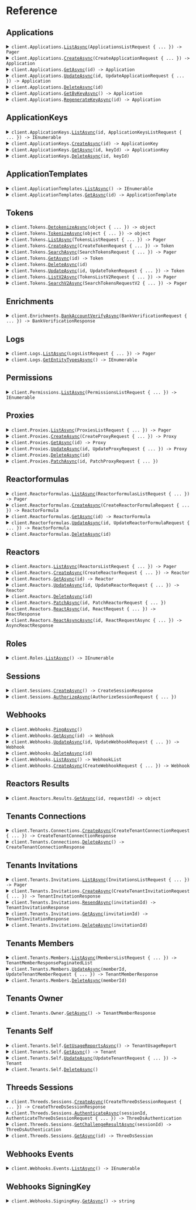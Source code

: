 # Reference
## Applications
<details><summary><code>client.Applications.<a href="/src/BasisTheory.Client/Applications/ApplicationsClient.cs">ListAsync</a>(ApplicationsListRequest { ... }) -> Pager<Application></code></summary>
<dl>
<dd>

#### 🔌 Usage

<dl>
<dd>

<dl>
<dd>

```csharp
await client.Applications.ListAsync(new ApplicationsListRequest());
```
</dd>
</dl>
</dd>
</dl>

#### ⚙️ Parameters

<dl>
<dd>

<dl>
<dd>

**request:** `ApplicationsListRequest` 
    
</dd>
</dl>
</dd>
</dl>


</dd>
</dl>
</details>

<details><summary><code>client.Applications.<a href="/src/BasisTheory.Client/Applications/ApplicationsClient.cs">CreateAsync</a>(CreateApplicationRequest { ... }) -> Application</code></summary>
<dl>
<dd>

#### 🔌 Usage

<dl>
<dd>

<dl>
<dd>

```csharp
await client.Applications.CreateAsync(
    new CreateApplicationRequest { Name = "name", Type = "type" }
);
```
</dd>
</dl>
</dd>
</dl>

#### ⚙️ Parameters

<dl>
<dd>

<dl>
<dd>

**request:** `CreateApplicationRequest` 
    
</dd>
</dl>
</dd>
</dl>


</dd>
</dl>
</details>

<details><summary><code>client.Applications.<a href="/src/BasisTheory.Client/Applications/ApplicationsClient.cs">GetAsync</a>(id) -> Application</code></summary>
<dl>
<dd>

#### 🔌 Usage

<dl>
<dd>

<dl>
<dd>

```csharp
await client.Applications.GetAsync("id");
```
</dd>
</dl>
</dd>
</dl>

#### ⚙️ Parameters

<dl>
<dd>

<dl>
<dd>

**id:** `string` 
    
</dd>
</dl>
</dd>
</dl>


</dd>
</dl>
</details>

<details><summary><code>client.Applications.<a href="/src/BasisTheory.Client/Applications/ApplicationsClient.cs">UpdateAsync</a>(id, UpdateApplicationRequest { ... }) -> Application</code></summary>
<dl>
<dd>

#### 🔌 Usage

<dl>
<dd>

<dl>
<dd>

```csharp
await client.Applications.UpdateAsync("id", new UpdateApplicationRequest { Name = "name" });
```
</dd>
</dl>
</dd>
</dl>

#### ⚙️ Parameters

<dl>
<dd>

<dl>
<dd>

**id:** `string` 
    
</dd>
</dl>

<dl>
<dd>

**request:** `UpdateApplicationRequest` 
    
</dd>
</dl>
</dd>
</dl>


</dd>
</dl>
</details>

<details><summary><code>client.Applications.<a href="/src/BasisTheory.Client/Applications/ApplicationsClient.cs">DeleteAsync</a>(id)</code></summary>
<dl>
<dd>

#### 🔌 Usage

<dl>
<dd>

<dl>
<dd>

```csharp
await client.Applications.DeleteAsync("id");
```
</dd>
</dl>
</dd>
</dl>

#### ⚙️ Parameters

<dl>
<dd>

<dl>
<dd>

**id:** `string` 
    
</dd>
</dl>
</dd>
</dl>


</dd>
</dl>
</details>

<details><summary><code>client.Applications.<a href="/src/BasisTheory.Client/Applications/ApplicationsClient.cs">GetByKeyAsync</a>() -> Application</code></summary>
<dl>
<dd>

#### 🔌 Usage

<dl>
<dd>

<dl>
<dd>

```csharp
await client.Applications.GetByKeyAsync();
```
</dd>
</dl>
</dd>
</dl>


</dd>
</dl>
</details>

<details><summary><code>client.Applications.<a href="/src/BasisTheory.Client/Applications/ApplicationsClient.cs">RegenerateKeyAsync</a>(id) -> Application</code></summary>
<dl>
<dd>

#### 🔌 Usage

<dl>
<dd>

<dl>
<dd>

```csharp
await client.Applications.RegenerateKeyAsync("id");
```
</dd>
</dl>
</dd>
</dl>

#### ⚙️ Parameters

<dl>
<dd>

<dl>
<dd>

**id:** `string` 
    
</dd>
</dl>
</dd>
</dl>


</dd>
</dl>
</details>

## ApplicationKeys
<details><summary><code>client.ApplicationKeys.<a href="/src/BasisTheory.Client/ApplicationKeys/ApplicationKeysClient.cs">ListAsync</a>(id, ApplicationKeysListRequest { ... }) -> IEnumerable<ApplicationKey></code></summary>
<dl>
<dd>

#### 🔌 Usage

<dl>
<dd>

<dl>
<dd>

```csharp
await client.ApplicationKeys.ListAsync("id", new ApplicationKeysListRequest());
```
</dd>
</dl>
</dd>
</dl>

#### ⚙️ Parameters

<dl>
<dd>

<dl>
<dd>

**id:** `string` 
    
</dd>
</dl>

<dl>
<dd>

**request:** `ApplicationKeysListRequest` 
    
</dd>
</dl>
</dd>
</dl>


</dd>
</dl>
</details>

<details><summary><code>client.ApplicationKeys.<a href="/src/BasisTheory.Client/ApplicationKeys/ApplicationKeysClient.cs">CreateAsync</a>(id) -> ApplicationKey</code></summary>
<dl>
<dd>

#### 🔌 Usage

<dl>
<dd>

<dl>
<dd>

```csharp
await client.ApplicationKeys.CreateAsync("id");
```
</dd>
</dl>
</dd>
</dl>

#### ⚙️ Parameters

<dl>
<dd>

<dl>
<dd>

**id:** `string` 
    
</dd>
</dl>
</dd>
</dl>


</dd>
</dl>
</details>

<details><summary><code>client.ApplicationKeys.<a href="/src/BasisTheory.Client/ApplicationKeys/ApplicationKeysClient.cs">GetAsync</a>(id, keyId) -> ApplicationKey</code></summary>
<dl>
<dd>

#### 🔌 Usage

<dl>
<dd>

<dl>
<dd>

```csharp
await client.ApplicationKeys.GetAsync("id", "keyId");
```
</dd>
</dl>
</dd>
</dl>

#### ⚙️ Parameters

<dl>
<dd>

<dl>
<dd>

**id:** `string` 
    
</dd>
</dl>

<dl>
<dd>

**keyId:** `string` 
    
</dd>
</dl>
</dd>
</dl>


</dd>
</dl>
</details>

<details><summary><code>client.ApplicationKeys.<a href="/src/BasisTheory.Client/ApplicationKeys/ApplicationKeysClient.cs">DeleteAsync</a>(id, keyId)</code></summary>
<dl>
<dd>

#### 🔌 Usage

<dl>
<dd>

<dl>
<dd>

```csharp
await client.ApplicationKeys.DeleteAsync("id", "keyId");
```
</dd>
</dl>
</dd>
</dl>

#### ⚙️ Parameters

<dl>
<dd>

<dl>
<dd>

**id:** `string` 
    
</dd>
</dl>

<dl>
<dd>

**keyId:** `string` 
    
</dd>
</dl>
</dd>
</dl>


</dd>
</dl>
</details>

## ApplicationTemplates
<details><summary><code>client.ApplicationTemplates.<a href="/src/BasisTheory.Client/ApplicationTemplates/ApplicationTemplatesClient.cs">ListAsync</a>() -> IEnumerable<ApplicationTemplate></code></summary>
<dl>
<dd>

#### 🔌 Usage

<dl>
<dd>

<dl>
<dd>

```csharp
await client.ApplicationTemplates.ListAsync();
```
</dd>
</dl>
</dd>
</dl>


</dd>
</dl>
</details>

<details><summary><code>client.ApplicationTemplates.<a href="/src/BasisTheory.Client/ApplicationTemplates/ApplicationTemplatesClient.cs">GetAsync</a>(id) -> ApplicationTemplate</code></summary>
<dl>
<dd>

#### 🔌 Usage

<dl>
<dd>

<dl>
<dd>

```csharp
await client.ApplicationTemplates.GetAsync("id");
```
</dd>
</dl>
</dd>
</dl>

#### ⚙️ Parameters

<dl>
<dd>

<dl>
<dd>

**id:** `string` 
    
</dd>
</dl>
</dd>
</dl>


</dd>
</dl>
</details>

## Tokens
<details><summary><code>client.Tokens.<a href="/src/BasisTheory.Client/Tokens/TokensClient.cs">DetokenizeAsync</a>(object { ... }) -> object</code></summary>
<dl>
<dd>

#### 🔌 Usage

<dl>
<dd>

<dl>
<dd>

```csharp
await client.Tokens.DetokenizeAsync(new Dictionary<object, object?>() { { "key", "value" } });
```
</dd>
</dl>
</dd>
</dl>

#### ⚙️ Parameters

<dl>
<dd>

<dl>
<dd>

**request:** `object` 
    
</dd>
</dl>
</dd>
</dl>


</dd>
</dl>
</details>

<details><summary><code>client.Tokens.<a href="/src/BasisTheory.Client/Tokens/TokensClient.cs">TokenizeAsync</a>(object { ... }) -> object</code></summary>
<dl>
<dd>

#### 🔌 Usage

<dl>
<dd>

<dl>
<dd>

```csharp
await client.Tokens.TokenizeAsync(new Dictionary<object, object?>() { { "key", "value" } });
```
</dd>
</dl>
</dd>
</dl>

#### ⚙️ Parameters

<dl>
<dd>

<dl>
<dd>

**request:** `object` 
    
</dd>
</dl>
</dd>
</dl>


</dd>
</dl>
</details>

<details><summary><code>client.Tokens.<a href="/src/BasisTheory.Client/Tokens/TokensClient.cs">ListAsync</a>(TokensListRequest { ... }) -> Pager<Token></code></summary>
<dl>
<dd>

#### 🔌 Usage

<dl>
<dd>

<dl>
<dd>

```csharp
await client.Tokens.ListAsync(new TokensListRequest());
```
</dd>
</dl>
</dd>
</dl>

#### ⚙️ Parameters

<dl>
<dd>

<dl>
<dd>

**request:** `TokensListRequest` 
    
</dd>
</dl>
</dd>
</dl>


</dd>
</dl>
</details>

<details><summary><code>client.Tokens.<a href="/src/BasisTheory.Client/Tokens/TokensClient.cs">CreateAsync</a>(CreateTokenRequest { ... }) -> Token</code></summary>
<dl>
<dd>

#### 🔌 Usage

<dl>
<dd>

<dl>
<dd>

```csharp
await client.Tokens.CreateAsync(new CreateTokenRequest());
```
</dd>
</dl>
</dd>
</dl>

#### ⚙️ Parameters

<dl>
<dd>

<dl>
<dd>

**request:** `CreateTokenRequest` 
    
</dd>
</dl>
</dd>
</dl>


</dd>
</dl>
</details>

<details><summary><code>client.Tokens.<a href="/src/BasisTheory.Client/Tokens/TokensClient.cs">SearchAsync</a>(SearchTokensRequest { ... }) -> Pager<Token></code></summary>
<dl>
<dd>

#### 🔌 Usage

<dl>
<dd>

<dl>
<dd>

```csharp
await client.Tokens.SearchAsync(new SearchTokensRequest());
```
</dd>
</dl>
</dd>
</dl>

#### ⚙️ Parameters

<dl>
<dd>

<dl>
<dd>

**request:** `SearchTokensRequest` 
    
</dd>
</dl>
</dd>
</dl>


</dd>
</dl>
</details>

<details><summary><code>client.Tokens.<a href="/src/BasisTheory.Client/Tokens/TokensClient.cs">GetAsync</a>(id) -> Token</code></summary>
<dl>
<dd>

#### 🔌 Usage

<dl>
<dd>

<dl>
<dd>

```csharp
await client.Tokens.GetAsync("id");
```
</dd>
</dl>
</dd>
</dl>

#### ⚙️ Parameters

<dl>
<dd>

<dl>
<dd>

**id:** `string` 
    
</dd>
</dl>
</dd>
</dl>


</dd>
</dl>
</details>

<details><summary><code>client.Tokens.<a href="/src/BasisTheory.Client/Tokens/TokensClient.cs">DeleteAsync</a>(id)</code></summary>
<dl>
<dd>

#### 🔌 Usage

<dl>
<dd>

<dl>
<dd>

```csharp
await client.Tokens.DeleteAsync("id");
```
</dd>
</dl>
</dd>
</dl>

#### ⚙️ Parameters

<dl>
<dd>

<dl>
<dd>

**id:** `string` 
    
</dd>
</dl>
</dd>
</dl>


</dd>
</dl>
</details>

<details><summary><code>client.Tokens.<a href="/src/BasisTheory.Client/Tokens/TokensClient.cs">UpdateAsync</a>(id, UpdateTokenRequest { ... }) -> Token</code></summary>
<dl>
<dd>

#### 🔌 Usage

<dl>
<dd>

<dl>
<dd>

```csharp
await client.Tokens.UpdateAsync("id", new UpdateTokenRequest());
```
</dd>
</dl>
</dd>
</dl>

#### ⚙️ Parameters

<dl>
<dd>

<dl>
<dd>

**id:** `string` 
    
</dd>
</dl>

<dl>
<dd>

**request:** `UpdateTokenRequest` 
    
</dd>
</dl>
</dd>
</dl>


</dd>
</dl>
</details>

<details><summary><code>client.Tokens.<a href="/src/BasisTheory.Client/Tokens/TokensClient.cs">ListV2Async</a>(TokensListV2Request { ... }) -> Pager<Token></code></summary>
<dl>
<dd>

#### 🔌 Usage

<dl>
<dd>

<dl>
<dd>

```csharp
await client.Tokens.ListV2Async(new TokensListV2Request());
```
</dd>
</dl>
</dd>
</dl>

#### ⚙️ Parameters

<dl>
<dd>

<dl>
<dd>

**request:** `TokensListV2Request` 
    
</dd>
</dl>
</dd>
</dl>


</dd>
</dl>
</details>

<details><summary><code>client.Tokens.<a href="/src/BasisTheory.Client/Tokens/TokensClient.cs">SearchV2Async</a>(SearchTokensRequestV2 { ... }) -> Pager<Token></code></summary>
<dl>
<dd>

#### 🔌 Usage

<dl>
<dd>

<dl>
<dd>

```csharp
await client.Tokens.SearchV2Async(new SearchTokensRequestV2());
```
</dd>
</dl>
</dd>
</dl>

#### ⚙️ Parameters

<dl>
<dd>

<dl>
<dd>

**request:** `SearchTokensRequestV2` 
    
</dd>
</dl>
</dd>
</dl>


</dd>
</dl>
</details>

## Enrichments
<details><summary><code>client.Enrichments.<a href="/src/BasisTheory.Client/Enrichments/EnrichmentsClient.cs">BankAccountVerifyAsync</a>(BankVerificationRequest { ... }) -> BankVerificationResponse</code></summary>
<dl>
<dd>

#### 🔌 Usage

<dl>
<dd>

<dl>
<dd>

```csharp
await client.Enrichments.BankAccountVerifyAsync(
    new BankVerificationRequest { TokenId = "token_id" }
);
```
</dd>
</dl>
</dd>
</dl>

#### ⚙️ Parameters

<dl>
<dd>

<dl>
<dd>

**request:** `BankVerificationRequest` 
    
</dd>
</dl>
</dd>
</dl>


</dd>
</dl>
</details>

## Logs
<details><summary><code>client.Logs.<a href="/src/BasisTheory.Client/Logs/LogsClient.cs">ListAsync</a>(LogsListRequest { ... }) -> Pager<Log></code></summary>
<dl>
<dd>

#### 🔌 Usage

<dl>
<dd>

<dl>
<dd>

```csharp
await client.Logs.ListAsync(new LogsListRequest());
```
</dd>
</dl>
</dd>
</dl>

#### ⚙️ Parameters

<dl>
<dd>

<dl>
<dd>

**request:** `LogsListRequest` 
    
</dd>
</dl>
</dd>
</dl>


</dd>
</dl>
</details>

<details><summary><code>client.Logs.<a href="/src/BasisTheory.Client/Logs/LogsClient.cs">GetEntityTypesAsync</a>() -> IEnumerable<LogEntityType></code></summary>
<dl>
<dd>

#### 🔌 Usage

<dl>
<dd>

<dl>
<dd>

```csharp
await client.Logs.GetEntityTypesAsync();
```
</dd>
</dl>
</dd>
</dl>


</dd>
</dl>
</details>

## Permissions
<details><summary><code>client.Permissions.<a href="/src/BasisTheory.Client/Permissions/PermissionsClient.cs">ListAsync</a>(PermissionsListRequest { ... }) -> IEnumerable<Permission></code></summary>
<dl>
<dd>

#### 🔌 Usage

<dl>
<dd>

<dl>
<dd>

```csharp
await client.Permissions.ListAsync(new PermissionsListRequest());
```
</dd>
</dl>
</dd>
</dl>

#### ⚙️ Parameters

<dl>
<dd>

<dl>
<dd>

**request:** `PermissionsListRequest` 
    
</dd>
</dl>
</dd>
</dl>


</dd>
</dl>
</details>

## Proxies
<details><summary><code>client.Proxies.<a href="/src/BasisTheory.Client/Proxies/ProxiesClient.cs">ListAsync</a>(ProxiesListRequest { ... }) -> Pager<Proxy></code></summary>
<dl>
<dd>

#### 🔌 Usage

<dl>
<dd>

<dl>
<dd>

```csharp
await client.Proxies.ListAsync(new ProxiesListRequest());
```
</dd>
</dl>
</dd>
</dl>

#### ⚙️ Parameters

<dl>
<dd>

<dl>
<dd>

**request:** `ProxiesListRequest` 
    
</dd>
</dl>
</dd>
</dl>


</dd>
</dl>
</details>

<details><summary><code>client.Proxies.<a href="/src/BasisTheory.Client/Proxies/ProxiesClient.cs">CreateAsync</a>(CreateProxyRequest { ... }) -> Proxy</code></summary>
<dl>
<dd>

#### 🔌 Usage

<dl>
<dd>

<dl>
<dd>

```csharp
await client.Proxies.CreateAsync(
    new CreateProxyRequest { Name = "name", DestinationUrl = "destination_url" }
);
```
</dd>
</dl>
</dd>
</dl>

#### ⚙️ Parameters

<dl>
<dd>

<dl>
<dd>

**request:** `CreateProxyRequest` 
    
</dd>
</dl>
</dd>
</dl>


</dd>
</dl>
</details>

<details><summary><code>client.Proxies.<a href="/src/BasisTheory.Client/Proxies/ProxiesClient.cs">GetAsync</a>(id) -> Proxy</code></summary>
<dl>
<dd>

#### 🔌 Usage

<dl>
<dd>

<dl>
<dd>

```csharp
await client.Proxies.GetAsync("id");
```
</dd>
</dl>
</dd>
</dl>

#### ⚙️ Parameters

<dl>
<dd>

<dl>
<dd>

**id:** `string` 
    
</dd>
</dl>
</dd>
</dl>


</dd>
</dl>
</details>

<details><summary><code>client.Proxies.<a href="/src/BasisTheory.Client/Proxies/ProxiesClient.cs">UpdateAsync</a>(id, UpdateProxyRequest { ... }) -> Proxy</code></summary>
<dl>
<dd>

#### 🔌 Usage

<dl>
<dd>

<dl>
<dd>

```csharp
await client.Proxies.UpdateAsync(
    "id",
    new UpdateProxyRequest { Name = "name", DestinationUrl = "destination_url" }
);
```
</dd>
</dl>
</dd>
</dl>

#### ⚙️ Parameters

<dl>
<dd>

<dl>
<dd>

**id:** `string` 
    
</dd>
</dl>

<dl>
<dd>

**request:** `UpdateProxyRequest` 
    
</dd>
</dl>
</dd>
</dl>


</dd>
</dl>
</details>

<details><summary><code>client.Proxies.<a href="/src/BasisTheory.Client/Proxies/ProxiesClient.cs">DeleteAsync</a>(id)</code></summary>
<dl>
<dd>

#### 🔌 Usage

<dl>
<dd>

<dl>
<dd>

```csharp
await client.Proxies.DeleteAsync("id");
```
</dd>
</dl>
</dd>
</dl>

#### ⚙️ Parameters

<dl>
<dd>

<dl>
<dd>

**id:** `string` 
    
</dd>
</dl>
</dd>
</dl>


</dd>
</dl>
</details>

<details><summary><code>client.Proxies.<a href="/src/BasisTheory.Client/Proxies/ProxiesClient.cs">PatchAsync</a>(id, PatchProxyRequest { ... })</code></summary>
<dl>
<dd>

#### 🔌 Usage

<dl>
<dd>

<dl>
<dd>

```csharp
await client.Proxies.PatchAsync("id", new PatchProxyRequest());
```
</dd>
</dl>
</dd>
</dl>

#### ⚙️ Parameters

<dl>
<dd>

<dl>
<dd>

**id:** `string` 
    
</dd>
</dl>

<dl>
<dd>

**request:** `PatchProxyRequest` 
    
</dd>
</dl>
</dd>
</dl>


</dd>
</dl>
</details>

## Reactorformulas
<details><summary><code>client.Reactorformulas.<a href="/src/BasisTheory.Client/Reactorformulas/ReactorformulasClient.cs">ListAsync</a>(ReactorformulasListRequest { ... }) -> Pager<ReactorFormula></code></summary>
<dl>
<dd>

#### 🔌 Usage

<dl>
<dd>

<dl>
<dd>

```csharp
await client.Reactorformulas.ListAsync(new ReactorformulasListRequest());
```
</dd>
</dl>
</dd>
</dl>

#### ⚙️ Parameters

<dl>
<dd>

<dl>
<dd>

**request:** `ReactorformulasListRequest` 
    
</dd>
</dl>
</dd>
</dl>


</dd>
</dl>
</details>

<details><summary><code>client.Reactorformulas.<a href="/src/BasisTheory.Client/Reactorformulas/ReactorformulasClient.cs">CreateAsync</a>(CreateReactorFormulaRequest { ... }) -> ReactorFormula</code></summary>
<dl>
<dd>

#### 🔌 Usage

<dl>
<dd>

<dl>
<dd>

```csharp
await client.Reactorformulas.CreateAsync(
    new CreateReactorFormulaRequest { Type = "type", Name = "name" }
);
```
</dd>
</dl>
</dd>
</dl>

#### ⚙️ Parameters

<dl>
<dd>

<dl>
<dd>

**request:** `CreateReactorFormulaRequest` 
    
</dd>
</dl>
</dd>
</dl>


</dd>
</dl>
</details>

<details><summary><code>client.Reactorformulas.<a href="/src/BasisTheory.Client/Reactorformulas/ReactorformulasClient.cs">GetAsync</a>(id) -> ReactorFormula</code></summary>
<dl>
<dd>

#### 🔌 Usage

<dl>
<dd>

<dl>
<dd>

```csharp
await client.Reactorformulas.GetAsync("id");
```
</dd>
</dl>
</dd>
</dl>

#### ⚙️ Parameters

<dl>
<dd>

<dl>
<dd>

**id:** `string` 
    
</dd>
</dl>
</dd>
</dl>


</dd>
</dl>
</details>

<details><summary><code>client.Reactorformulas.<a href="/src/BasisTheory.Client/Reactorformulas/ReactorformulasClient.cs">UpdateAsync</a>(id, UpdateReactorFormulaRequest { ... }) -> ReactorFormula</code></summary>
<dl>
<dd>

#### 🔌 Usage

<dl>
<dd>

<dl>
<dd>

```csharp
await client.Reactorformulas.UpdateAsync(
    "id",
    new UpdateReactorFormulaRequest { Type = "type", Name = "name" }
);
```
</dd>
</dl>
</dd>
</dl>

#### ⚙️ Parameters

<dl>
<dd>

<dl>
<dd>

**id:** `string` 
    
</dd>
</dl>

<dl>
<dd>

**request:** `UpdateReactorFormulaRequest` 
    
</dd>
</dl>
</dd>
</dl>


</dd>
</dl>
</details>

<details><summary><code>client.Reactorformulas.<a href="/src/BasisTheory.Client/Reactorformulas/ReactorformulasClient.cs">DeleteAsync</a>(id)</code></summary>
<dl>
<dd>

#### 🔌 Usage

<dl>
<dd>

<dl>
<dd>

```csharp
await client.Reactorformulas.DeleteAsync("id");
```
</dd>
</dl>
</dd>
</dl>

#### ⚙️ Parameters

<dl>
<dd>

<dl>
<dd>

**id:** `string` 
    
</dd>
</dl>
</dd>
</dl>


</dd>
</dl>
</details>

## Reactors
<details><summary><code>client.Reactors.<a href="/src/BasisTheory.Client/Reactors/ReactorsClient.cs">ListAsync</a>(ReactorsListRequest { ... }) -> Pager<Reactor></code></summary>
<dl>
<dd>

#### 🔌 Usage

<dl>
<dd>

<dl>
<dd>

```csharp
await client.Reactors.ListAsync(new ReactorsListRequest());
```
</dd>
</dl>
</dd>
</dl>

#### ⚙️ Parameters

<dl>
<dd>

<dl>
<dd>

**request:** `ReactorsListRequest` 
    
</dd>
</dl>
</dd>
</dl>


</dd>
</dl>
</details>

<details><summary><code>client.Reactors.<a href="/src/BasisTheory.Client/Reactors/ReactorsClient.cs">CreateAsync</a>(CreateReactorRequest { ... }) -> Reactor</code></summary>
<dl>
<dd>

#### 🔌 Usage

<dl>
<dd>

<dl>
<dd>

```csharp
await client.Reactors.CreateAsync(new CreateReactorRequest { Name = "name", Code = "code" });
```
</dd>
</dl>
</dd>
</dl>

#### ⚙️ Parameters

<dl>
<dd>

<dl>
<dd>

**request:** `CreateReactorRequest` 
    
</dd>
</dl>
</dd>
</dl>


</dd>
</dl>
</details>

<details><summary><code>client.Reactors.<a href="/src/BasisTheory.Client/Reactors/ReactorsClient.cs">GetAsync</a>(id) -> Reactor</code></summary>
<dl>
<dd>

#### 🔌 Usage

<dl>
<dd>

<dl>
<dd>

```csharp
await client.Reactors.GetAsync("id");
```
</dd>
</dl>
</dd>
</dl>

#### ⚙️ Parameters

<dl>
<dd>

<dl>
<dd>

**id:** `string` 
    
</dd>
</dl>
</dd>
</dl>


</dd>
</dl>
</details>

<details><summary><code>client.Reactors.<a href="/src/BasisTheory.Client/Reactors/ReactorsClient.cs">UpdateAsync</a>(id, UpdateReactorRequest { ... }) -> Reactor</code></summary>
<dl>
<dd>

#### 🔌 Usage

<dl>
<dd>

<dl>
<dd>

```csharp
await client.Reactors.UpdateAsync("id", new UpdateReactorRequest { Name = "name", Code = "code" });
```
</dd>
</dl>
</dd>
</dl>

#### ⚙️ Parameters

<dl>
<dd>

<dl>
<dd>

**id:** `string` 
    
</dd>
</dl>

<dl>
<dd>

**request:** `UpdateReactorRequest` 
    
</dd>
</dl>
</dd>
</dl>


</dd>
</dl>
</details>

<details><summary><code>client.Reactors.<a href="/src/BasisTheory.Client/Reactors/ReactorsClient.cs">DeleteAsync</a>(id)</code></summary>
<dl>
<dd>

#### 🔌 Usage

<dl>
<dd>

<dl>
<dd>

```csharp
await client.Reactors.DeleteAsync("id");
```
</dd>
</dl>
</dd>
</dl>

#### ⚙️ Parameters

<dl>
<dd>

<dl>
<dd>

**id:** `string` 
    
</dd>
</dl>
</dd>
</dl>


</dd>
</dl>
</details>

<details><summary><code>client.Reactors.<a href="/src/BasisTheory.Client/Reactors/ReactorsClient.cs">PatchAsync</a>(id, PatchReactorRequest { ... })</code></summary>
<dl>
<dd>

#### 🔌 Usage

<dl>
<dd>

<dl>
<dd>

```csharp
await client.Reactors.PatchAsync("id", new PatchReactorRequest());
```
</dd>
</dl>
</dd>
</dl>

#### ⚙️ Parameters

<dl>
<dd>

<dl>
<dd>

**id:** `string` 
    
</dd>
</dl>

<dl>
<dd>

**request:** `PatchReactorRequest` 
    
</dd>
</dl>
</dd>
</dl>


</dd>
</dl>
</details>

<details><summary><code>client.Reactors.<a href="/src/BasisTheory.Client/Reactors/ReactorsClient.cs">ReactAsync</a>(id, ReactRequest { ... }) -> ReactResponse</code></summary>
<dl>
<dd>

#### 🔌 Usage

<dl>
<dd>

<dl>
<dd>

```csharp
await client.Reactors.ReactAsync("id", new ReactRequest());
```
</dd>
</dl>
</dd>
</dl>

#### ⚙️ Parameters

<dl>
<dd>

<dl>
<dd>

**id:** `string` 
    
</dd>
</dl>

<dl>
<dd>

**request:** `ReactRequest` 
    
</dd>
</dl>
</dd>
</dl>


</dd>
</dl>
</details>

<details><summary><code>client.Reactors.<a href="/src/BasisTheory.Client/Reactors/ReactorsClient.cs">ReactAsyncAsync</a>(id, ReactRequestAsync { ... }) -> AsyncReactResponse</code></summary>
<dl>
<dd>

#### 🔌 Usage

<dl>
<dd>

<dl>
<dd>

```csharp
await client.Reactors.ReactAsyncAsync("id", new ReactRequestAsync());
```
</dd>
</dl>
</dd>
</dl>

#### ⚙️ Parameters

<dl>
<dd>

<dl>
<dd>

**id:** `string` 
    
</dd>
</dl>

<dl>
<dd>

**request:** `ReactRequestAsync` 
    
</dd>
</dl>
</dd>
</dl>


</dd>
</dl>
</details>

## Roles
<details><summary><code>client.Roles.<a href="/src/BasisTheory.Client/Roles/RolesClient.cs">ListAsync</a>() -> IEnumerable<Role></code></summary>
<dl>
<dd>

#### 🔌 Usage

<dl>
<dd>

<dl>
<dd>

```csharp
await client.Roles.ListAsync();
```
</dd>
</dl>
</dd>
</dl>


</dd>
</dl>
</details>

## Sessions
<details><summary><code>client.Sessions.<a href="/src/BasisTheory.Client/Sessions/SessionsClient.cs">CreateAsync</a>() -> CreateSessionResponse</code></summary>
<dl>
<dd>

#### 🔌 Usage

<dl>
<dd>

<dl>
<dd>

```csharp
await client.Sessions.CreateAsync();
```
</dd>
</dl>
</dd>
</dl>


</dd>
</dl>
</details>

<details><summary><code>client.Sessions.<a href="/src/BasisTheory.Client/Sessions/SessionsClient.cs">AuthorizeAsync</a>(AuthorizeSessionRequest { ... })</code></summary>
<dl>
<dd>

#### 🔌 Usage

<dl>
<dd>

<dl>
<dd>

```csharp
await client.Sessions.AuthorizeAsync(new AuthorizeSessionRequest { Nonce = "nonce" });
```
</dd>
</dl>
</dd>
</dl>

#### ⚙️ Parameters

<dl>
<dd>

<dl>
<dd>

**request:** `AuthorizeSessionRequest` 
    
</dd>
</dl>
</dd>
</dl>


</dd>
</dl>
</details>

## Webhooks
<details><summary><code>client.Webhooks.<a href="/src/BasisTheory.Client/Webhooks/WebhooksClient.cs">PingAsync</a>()</code></summary>
<dl>
<dd>

#### 📝 Description

<dl>
<dd>

<dl>
<dd>

Simple endpoint that can be utilized to verify the application is running
</dd>
</dl>
</dd>
</dl>

#### 🔌 Usage

<dl>
<dd>

<dl>
<dd>

```csharp
await client.Webhooks.PingAsync();
```
</dd>
</dl>
</dd>
</dl>


</dd>
</dl>
</details>

<details><summary><code>client.Webhooks.<a href="/src/BasisTheory.Client/Webhooks/WebhooksClient.cs">GetAsync</a>(id) -> Webhook</code></summary>
<dl>
<dd>

#### 📝 Description

<dl>
<dd>

<dl>
<dd>

Returns the webhook
</dd>
</dl>
</dd>
</dl>

#### 🔌 Usage

<dl>
<dd>

<dl>
<dd>

```csharp
await client.Webhooks.GetAsync("id");
```
</dd>
</dl>
</dd>
</dl>

#### ⚙️ Parameters

<dl>
<dd>

<dl>
<dd>

**id:** `string` 
    
</dd>
</dl>
</dd>
</dl>


</dd>
</dl>
</details>

<details><summary><code>client.Webhooks.<a href="/src/BasisTheory.Client/Webhooks/WebhooksClient.cs">UpdateAsync</a>(id, UpdateWebhookRequest { ... }) -> Webhook</code></summary>
<dl>
<dd>

#### 📝 Description

<dl>
<dd>

<dl>
<dd>

Update a new webhook
</dd>
</dl>
</dd>
</dl>

#### 🔌 Usage

<dl>
<dd>

<dl>
<dd>

```csharp
await client.Webhooks.UpdateAsync(
    "id",
    new UpdateWebhookRequest
    {
        Name = "webhook-update",
        Url = "http://www.example.com",
        Events = new List<string>() { "token:created" },
    }
);
```
</dd>
</dl>
</dd>
</dl>

#### ⚙️ Parameters

<dl>
<dd>

<dl>
<dd>

**id:** `string` 
    
</dd>
</dl>

<dl>
<dd>

**request:** `UpdateWebhookRequest` 
    
</dd>
</dl>
</dd>
</dl>


</dd>
</dl>
</details>

<details><summary><code>client.Webhooks.<a href="/src/BasisTheory.Client/Webhooks/WebhooksClient.cs">DeleteAsync</a>(id)</code></summary>
<dl>
<dd>

#### 📝 Description

<dl>
<dd>

<dl>
<dd>

Delete a new webhook
</dd>
</dl>
</dd>
</dl>

#### 🔌 Usage

<dl>
<dd>

<dl>
<dd>

```csharp
await client.Webhooks.DeleteAsync("id");
```
</dd>
</dl>
</dd>
</dl>

#### ⚙️ Parameters

<dl>
<dd>

<dl>
<dd>

**id:** `string` 
    
</dd>
</dl>
</dd>
</dl>


</dd>
</dl>
</details>

<details><summary><code>client.Webhooks.<a href="/src/BasisTheory.Client/Webhooks/WebhooksClient.cs">ListAsync</a>() -> WebhookList</code></summary>
<dl>
<dd>

#### 📝 Description

<dl>
<dd>

<dl>
<dd>

Returns the configured webhooks
</dd>
</dl>
</dd>
</dl>

#### 🔌 Usage

<dl>
<dd>

<dl>
<dd>

```csharp
await client.Webhooks.ListAsync();
```
</dd>
</dl>
</dd>
</dl>


</dd>
</dl>
</details>

<details><summary><code>client.Webhooks.<a href="/src/BasisTheory.Client/Webhooks/WebhooksClient.cs">CreateAsync</a>(CreateWebhookRequest { ... }) -> Webhook</code></summary>
<dl>
<dd>

#### 📝 Description

<dl>
<dd>

<dl>
<dd>

Create a new webhook
</dd>
</dl>
</dd>
</dl>

#### 🔌 Usage

<dl>
<dd>

<dl>
<dd>

```csharp
await client.Webhooks.CreateAsync(
    new CreateWebhookRequest
    {
        Name = "webhook-create",
        Url = "http://www.example.com",
        Events = new List<string>() { "token:created" },
    }
);
```
</dd>
</dl>
</dd>
</dl>

#### ⚙️ Parameters

<dl>
<dd>

<dl>
<dd>

**request:** `CreateWebhookRequest` 
    
</dd>
</dl>
</dd>
</dl>


</dd>
</dl>
</details>

## Reactors Results
<details><summary><code>client.Reactors.Results.<a href="/src/BasisTheory.Client/Reactors/Results/ResultsClient.cs">GetAsync</a>(id, requestId) -> object</code></summary>
<dl>
<dd>

#### 🔌 Usage

<dl>
<dd>

<dl>
<dd>

```csharp
await client.Reactors.Results.GetAsync("id", "requestId");
```
</dd>
</dl>
</dd>
</dl>

#### ⚙️ Parameters

<dl>
<dd>

<dl>
<dd>

**id:** `string` 
    
</dd>
</dl>

<dl>
<dd>

**requestId:** `string` 
    
</dd>
</dl>
</dd>
</dl>


</dd>
</dl>
</details>

## Tenants Connections
<details><summary><code>client.Tenants.Connections.<a href="/src/BasisTheory.Client/Tenants/Connections/ConnectionsClient.cs">CreateAsync</a>(CreateTenantConnectionRequest { ... }) -> CreateTenantConnectionResponse</code></summary>
<dl>
<dd>

#### 🔌 Usage

<dl>
<dd>

<dl>
<dd>

```csharp
await client.Tenants.Connections.CreateAsync(
    new CreateTenantConnectionRequest
    {
        Strategy = "strategy",
        Options = new TenantConnectionOptions(),
    }
);
```
</dd>
</dl>
</dd>
</dl>

#### ⚙️ Parameters

<dl>
<dd>

<dl>
<dd>

**request:** `CreateTenantConnectionRequest` 
    
</dd>
</dl>
</dd>
</dl>


</dd>
</dl>
</details>

<details><summary><code>client.Tenants.Connections.<a href="/src/BasisTheory.Client/Tenants/Connections/ConnectionsClient.cs">DeleteAsync</a>() -> CreateTenantConnectionResponse</code></summary>
<dl>
<dd>

#### 🔌 Usage

<dl>
<dd>

<dl>
<dd>

```csharp
await client.Tenants.Connections.DeleteAsync();
```
</dd>
</dl>
</dd>
</dl>


</dd>
</dl>
</details>

## Tenants Invitations
<details><summary><code>client.Tenants.Invitations.<a href="/src/BasisTheory.Client/Tenants/Invitations/InvitationsClient.cs">ListAsync</a>(InvitationsListRequest { ... }) -> Pager<TenantInvitationResponse></code></summary>
<dl>
<dd>

#### 🔌 Usage

<dl>
<dd>

<dl>
<dd>

```csharp
await client.Tenants.Invitations.ListAsync(new InvitationsListRequest());
```
</dd>
</dl>
</dd>
</dl>

#### ⚙️ Parameters

<dl>
<dd>

<dl>
<dd>

**request:** `InvitationsListRequest` 
    
</dd>
</dl>
</dd>
</dl>


</dd>
</dl>
</details>

<details><summary><code>client.Tenants.Invitations.<a href="/src/BasisTheory.Client/Tenants/Invitations/InvitationsClient.cs">CreateAsync</a>(CreateTenantInvitationRequest { ... }) -> TenantInvitationResponse</code></summary>
<dl>
<dd>

#### 🔌 Usage

<dl>
<dd>

<dl>
<dd>

```csharp
await client.Tenants.Invitations.CreateAsync(new CreateTenantInvitationRequest { Email = "email" });
```
</dd>
</dl>
</dd>
</dl>

#### ⚙️ Parameters

<dl>
<dd>

<dl>
<dd>

**request:** `CreateTenantInvitationRequest` 
    
</dd>
</dl>
</dd>
</dl>


</dd>
</dl>
</details>

<details><summary><code>client.Tenants.Invitations.<a href="/src/BasisTheory.Client/Tenants/Invitations/InvitationsClient.cs">ResendAsync</a>(invitationId) -> TenantInvitationResponse</code></summary>
<dl>
<dd>

#### 🔌 Usage

<dl>
<dd>

<dl>
<dd>

```csharp
await client.Tenants.Invitations.ResendAsync("invitationId");
```
</dd>
</dl>
</dd>
</dl>

#### ⚙️ Parameters

<dl>
<dd>

<dl>
<dd>

**invitationId:** `string` 
    
</dd>
</dl>
</dd>
</dl>


</dd>
</dl>
</details>

<details><summary><code>client.Tenants.Invitations.<a href="/src/BasisTheory.Client/Tenants/Invitations/InvitationsClient.cs">GetAsync</a>(invitationId) -> TenantInvitationResponse</code></summary>
<dl>
<dd>

#### 🔌 Usage

<dl>
<dd>

<dl>
<dd>

```csharp
await client.Tenants.Invitations.GetAsync("invitationId");
```
</dd>
</dl>
</dd>
</dl>

#### ⚙️ Parameters

<dl>
<dd>

<dl>
<dd>

**invitationId:** `string` 
    
</dd>
</dl>
</dd>
</dl>


</dd>
</dl>
</details>

<details><summary><code>client.Tenants.Invitations.<a href="/src/BasisTheory.Client/Tenants/Invitations/InvitationsClient.cs">DeleteAsync</a>(invitationId)</code></summary>
<dl>
<dd>

#### 🔌 Usage

<dl>
<dd>

<dl>
<dd>

```csharp
await client.Tenants.Invitations.DeleteAsync("invitationId");
```
</dd>
</dl>
</dd>
</dl>

#### ⚙️ Parameters

<dl>
<dd>

<dl>
<dd>

**invitationId:** `string` 
    
</dd>
</dl>
</dd>
</dl>


</dd>
</dl>
</details>

## Tenants Members
<details><summary><code>client.Tenants.Members.<a href="/src/BasisTheory.Client/Tenants/Members/MembersClient.cs">ListAsync</a>(MembersListRequest { ... }) -> TenantMemberResponsePaginatedList</code></summary>
<dl>
<dd>

#### 🔌 Usage

<dl>
<dd>

<dl>
<dd>

```csharp
await client.Tenants.Members.ListAsync(new MembersListRequest());
```
</dd>
</dl>
</dd>
</dl>

#### ⚙️ Parameters

<dl>
<dd>

<dl>
<dd>

**request:** `MembersListRequest` 
    
</dd>
</dl>
</dd>
</dl>


</dd>
</dl>
</details>

<details><summary><code>client.Tenants.Members.<a href="/src/BasisTheory.Client/Tenants/Members/MembersClient.cs">UpdateAsync</a>(memberId, UpdateTenantMemberRequest { ... }) -> TenantMemberResponse</code></summary>
<dl>
<dd>

#### 🔌 Usage

<dl>
<dd>

<dl>
<dd>

```csharp
await client.Tenants.Members.UpdateAsync(
    "memberId",
    new UpdateTenantMemberRequest { Role = "role" }
);
```
</dd>
</dl>
</dd>
</dl>

#### ⚙️ Parameters

<dl>
<dd>

<dl>
<dd>

**memberId:** `string` 
    
</dd>
</dl>

<dl>
<dd>

**request:** `UpdateTenantMemberRequest` 
    
</dd>
</dl>
</dd>
</dl>


</dd>
</dl>
</details>

<details><summary><code>client.Tenants.Members.<a href="/src/BasisTheory.Client/Tenants/Members/MembersClient.cs">DeleteAsync</a>(memberId)</code></summary>
<dl>
<dd>

#### 🔌 Usage

<dl>
<dd>

<dl>
<dd>

```csharp
await client.Tenants.Members.DeleteAsync("memberId");
```
</dd>
</dl>
</dd>
</dl>

#### ⚙️ Parameters

<dl>
<dd>

<dl>
<dd>

**memberId:** `string` 
    
</dd>
</dl>
</dd>
</dl>


</dd>
</dl>
</details>

## Tenants Owner
<details><summary><code>client.Tenants.Owner.<a href="/src/BasisTheory.Client/Tenants/Owner/OwnerClient.cs">GetAsync</a>() -> TenantMemberResponse</code></summary>
<dl>
<dd>

#### 🔌 Usage

<dl>
<dd>

<dl>
<dd>

```csharp
await client.Tenants.Owner.GetAsync();
```
</dd>
</dl>
</dd>
</dl>


</dd>
</dl>
</details>

## Tenants Self
<details><summary><code>client.Tenants.Self.<a href="/src/BasisTheory.Client/Tenants/Self/SelfClient.cs">GetUsageReportsAsync</a>() -> TenantUsageReport</code></summary>
<dl>
<dd>

#### 🔌 Usage

<dl>
<dd>

<dl>
<dd>

```csharp
await client.Tenants.Self.GetUsageReportsAsync();
```
</dd>
</dl>
</dd>
</dl>


</dd>
</dl>
</details>

<details><summary><code>client.Tenants.Self.<a href="/src/BasisTheory.Client/Tenants/Self/SelfClient.cs">GetAsync</a>() -> Tenant</code></summary>
<dl>
<dd>

#### 🔌 Usage

<dl>
<dd>

<dl>
<dd>

```csharp
await client.Tenants.Self.GetAsync();
```
</dd>
</dl>
</dd>
</dl>


</dd>
</dl>
</details>

<details><summary><code>client.Tenants.Self.<a href="/src/BasisTheory.Client/Tenants/Self/SelfClient.cs">UpdateAsync</a>(UpdateTenantRequest { ... }) -> Tenant</code></summary>
<dl>
<dd>

#### 🔌 Usage

<dl>
<dd>

<dl>
<dd>

```csharp
await client.Tenants.Self.UpdateAsync(new UpdateTenantRequest { Name = "name" });
```
</dd>
</dl>
</dd>
</dl>

#### ⚙️ Parameters

<dl>
<dd>

<dl>
<dd>

**request:** `UpdateTenantRequest` 
    
</dd>
</dl>
</dd>
</dl>


</dd>
</dl>
</details>

<details><summary><code>client.Tenants.Self.<a href="/src/BasisTheory.Client/Tenants/Self/SelfClient.cs">DeleteAsync</a>()</code></summary>
<dl>
<dd>

#### 🔌 Usage

<dl>
<dd>

<dl>
<dd>

```csharp
await client.Tenants.Self.DeleteAsync();
```
</dd>
</dl>
</dd>
</dl>


</dd>
</dl>
</details>

## Threeds Sessions
<details><summary><code>client.Threeds.Sessions.<a href="/src/BasisTheory.Client/Threeds/Sessions/SessionsClient.cs">CreateAsync</a>(CreateThreeDsSessionRequest { ... }) -> CreateThreeDsSessionResponse</code></summary>
<dl>
<dd>

#### 🔌 Usage

<dl>
<dd>

<dl>
<dd>

```csharp
await client.Threeds.Sessions.CreateAsync(new CreateThreeDsSessionRequest());
```
</dd>
</dl>
</dd>
</dl>

#### ⚙️ Parameters

<dl>
<dd>

<dl>
<dd>

**request:** `CreateThreeDsSessionRequest` 
    
</dd>
</dl>
</dd>
</dl>


</dd>
</dl>
</details>

<details><summary><code>client.Threeds.Sessions.<a href="/src/BasisTheory.Client/Threeds/Sessions/SessionsClient.cs">AuthenticateAsync</a>(sessionId, AuthenticateThreeDsSessionRequest { ... }) -> ThreeDsAuthentication</code></summary>
<dl>
<dd>

#### 🔌 Usage

<dl>
<dd>

<dl>
<dd>

```csharp
await client.Threeds.Sessions.AuthenticateAsync(
    "sessionId",
    new AuthenticateThreeDsSessionRequest
    {
        AuthenticationCategory = "authentication_category",
        AuthenticationType = "authentication_type",
        RequestorInfo = new ThreeDsRequestorInfo(),
    }
);
```
</dd>
</dl>
</dd>
</dl>

#### ⚙️ Parameters

<dl>
<dd>

<dl>
<dd>

**sessionId:** `string` 
    
</dd>
</dl>

<dl>
<dd>

**request:** `AuthenticateThreeDsSessionRequest` 
    
</dd>
</dl>
</dd>
</dl>


</dd>
</dl>
</details>

<details><summary><code>client.Threeds.Sessions.<a href="/src/BasisTheory.Client/Threeds/Sessions/SessionsClient.cs">GetChallengeResultAsync</a>(sessionId) -> ThreeDsAuthentication</code></summary>
<dl>
<dd>

#### 🔌 Usage

<dl>
<dd>

<dl>
<dd>

```csharp
await client.Threeds.Sessions.GetChallengeResultAsync("sessionId");
```
</dd>
</dl>
</dd>
</dl>

#### ⚙️ Parameters

<dl>
<dd>

<dl>
<dd>

**sessionId:** `string` 
    
</dd>
</dl>
</dd>
</dl>


</dd>
</dl>
</details>

<details><summary><code>client.Threeds.Sessions.<a href="/src/BasisTheory.Client/Threeds/Sessions/SessionsClient.cs">GetAsync</a>(id) -> ThreeDsSession</code></summary>
<dl>
<dd>

#### 🔌 Usage

<dl>
<dd>

<dl>
<dd>

```csharp
await client.Threeds.Sessions.GetAsync("id");
```
</dd>
</dl>
</dd>
</dl>

#### ⚙️ Parameters

<dl>
<dd>

<dl>
<dd>

**id:** `string` 
    
</dd>
</dl>
</dd>
</dl>


</dd>
</dl>
</details>

## Webhooks Events
<details><summary><code>client.Webhooks.Events.<a href="/src/BasisTheory.Client/Webhooks/Events/EventsClient.cs">ListAsync</a>() -> IEnumerable<string></code></summary>
<dl>
<dd>

#### 📝 Description

<dl>
<dd>

<dl>
<dd>

Return a list of available event types
</dd>
</dl>
</dd>
</dl>

#### 🔌 Usage

<dl>
<dd>

<dl>
<dd>

```csharp
await client.Webhooks.Events.ListAsync();
```
</dd>
</dl>
</dd>
</dl>


</dd>
</dl>
</details>

## Webhooks SigningKey
<details><summary><code>client.Webhooks.SigningKey.<a href="/src/BasisTheory.Client/Webhooks/SigningKey/SigningKeyClient.cs">GetAsync</a>() -> string</code></summary>
<dl>
<dd>

#### 📝 Description

<dl>
<dd>

<dl>
<dd>

Returns the signing key
</dd>
</dl>
</dd>
</dl>

#### 🔌 Usage

<dl>
<dd>

<dl>
<dd>

```csharp
await client.Webhooks.SigningKey.GetAsync();
```
</dd>
</dl>
</dd>
</dl>


</dd>
</dl>
</details>
